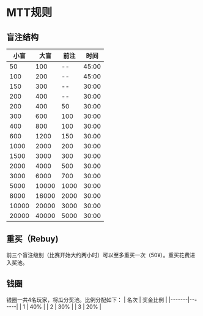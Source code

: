 # MTT规则
## 盲注结构
| 小盲  | 大盲  | 前注 | 时间  |
|-------|-------|------|-------|
| 50    | 100   | --   | 45:00 |
| 100   | 200   | --   | 45:00 |
| 150   | 300   | --   | 30:00 |
| 200   | 400   | --   | 30:00 |
| 200   | 400   | 50   | 30:00 |
| 300   | 600   | 100  | 30:00 |
| 400   | 800   | 100  | 30:00 |
| 600   | 1200  | 150  | 30:00 |
| 1000  | 2000  | 200  | 30:00 |
| 1500  | 3000  | 300  | 30:00 |
| 2000  | 4000  | 500  | 30:00 |
| 3000  | 6000  | 700  | 30:00 |
| 5000  | 10000 | 1000 | 30:00 |
| 8000  | 16000 | 2000 | 30:00 |
| 10000 | 20000 | 3000 | 30:00 |
| 20000 | 40000 | 5000 | 30:00 |
## 重买（Rebuy)
前三个盲注级别（比赛开始大约两小时）可以至多重买一次（50¥）。重买花费进入奖池。
## 钱圈
钱圈一共4名玩家，将瓜分奖池。比例分配如下：
| 名次  | 奖金比例  |
|-------|-------|
| 1   | 40%   |
| 2   | 30%   |
| 3   | 20%   |
